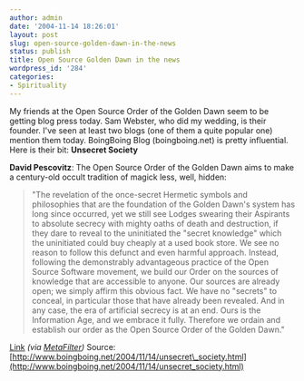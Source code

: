 ```yaml
---
author: admin
date: '2004-11-14 18:26:01'
layout: post
slug: open-source-golden-dawn-in-the-news
status: publish
title: Open Source Golden Dawn in the news
wordpress_id: '284'
categories:
- Spirituality
---
```


My friends at the Open Source Order of the Golden Dawn seem to be
getting blog press today. Sam Webster, who did my wedding, is their
founder. I've seen at least two blogs (one of them a quite popular one)
mention them today. BoingBoing Blog (boingboing.net) is pretty
influential. Here is their bit: **Unsecret Society**

**David Pescovitz**: The Open Source Order of the Golden Dawn aims to
make a century-old occult tradition of magick less, well, hidden:

> "The revelation of the once-secret Hermetic symbols and philosophies
> that are the foundation of the Golden Dawn's system has long since
> occurred, yet we still see Lodges swearing their Aspirants to absolute
> secrecy with mighty oaths of death and destruction, if they dare to
> reveal to the uninitiated the "secret knowledge" which the uninitiated
> could buy cheaply at a used book store. We see no reason to follow
> this defunct and even harmful approach. Instead, following the
> demonstrably advantageous practice of the Open Source Software
> movement, we build our Order on the sources of knowledge that are
> accessible to anyone. Our sources are already open; we simply affirm
> this obvious fact. We have no "secrets" to conceal, in particular
> those that have already been revealed. And in any case, the era of
> artificial secrecy is at an end. Ours is the Information Age, and we
> embrace it fully. Therefore we ordain and establish our order as the
> Open Source Order of the Golden Dawn."

[Link](http://www.osogd.org/) *(via
[MetaFilter](http://www.metafilter.com/mefi/36973))* Source:
[http://www.boingboing.net/2004/11/14/unsecret\_society.html](http://www.boingboing.net/2004/11/14/unsecret_society.html)
